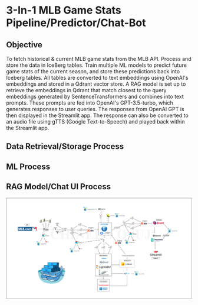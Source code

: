 

# 3-In-1 MLB Game Stats Pipeline/Predictor/Chat-Bot




## Objective
To fetch historical & current MLB game stats from the MLB API. Process and store the data in IceBerg tables. Train multiple ML models to predict future game stats of the current season, and store these predictions back into Iceberg tables. All tables are converted to text embeddings using OpenAI's embeddings and stored in a Qdrant vector store. A RAG model is set up to retrieve the embeddings in Qdrant that match closest to the query embeddings generated by SentenceTransformers and combines into text prompts. These prompts are fed into OpenAI's GPT-3.5-turbo, which generates responses to user queries. The responses from OpenAI GPT is then displayed in the Streamlit app. The response can also be converted to an audio file using gTTS (Google Text-to-Speech) and played back within the Streamlit app.




## Data Retrieval/Storage Process




## ML Process


## RAG Model/Chat UI Process





![MLB Diagram](/MLB_Diagram.png)

